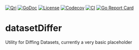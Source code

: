 [![Qri](https://img.shields.io/badge/made%20by-qri-magenta.svg?style=flat-square)](https://qri.io)
[![GoDoc](https://godoc.org/github.com/qri-io/datasetDiffer?status.svg)](http://godoc.org/github.com/qri-io/datasetDiffer)
[![License](https://img.shields.io/github/license/qri-io/datasetDiffer.svg?style=flat-square)](./LICENSE)
[![Codecov](https://img.shields.io/codecov/c/github/qri-io/datasetDiffer.svg?style=flat-square)](https://codecov.io/gh/qri-io/datasetDiffer)
[![CI](https://img.shields.io/circleci/project/github/qri-io/datasetDiffer.svg?style=flat-square)](https://circleci.com/gh/qri-io/datasetDiffer)
[![Go Report Card](https://goreportcard.com/badge/github.com/qri-io/datasetDiffer)](https://goreportcard.com/report/github.com/qri-io/datasetDiffer)

# datasetDiffer

Utility for Diffing Datasets, currently a very basic placeholder 
